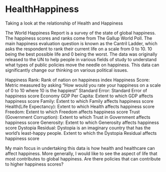 # HealthHappiness
Taking a look at the relationship of Health and Happiness

The World Happiness Report is a survey of the state of global happiness. The happiness scores and ranks come from The Gallup World Poll. 
The main happiness evaluation question is known as the Cantril Ladder, which asks the respondent to rank their current life on a 
scale from 0 to 10. 10 being the best possible life and 0 being the worst. The data was originally released to the UN to help people 
in various fields of study to understand what types of public policies move the needle on happiness. This data can significantly 
change our thinking on various political issues.

Happiness Rank: Rank of nation on happiness index
Happiness Score: Metric measured by asking “How would you rate your happiness on a scale of 0 to 10 where 10 is the happiest”
Standard Error: Standard Error of happiness score
Economy GDP Per Capita: Extent to which GDP affects happiness score
Family:  Extent to which Family affects happiness score
Health(Life Expectancy):  Extent to which Health affects happiness score
Freedom:  Extent to which Freedom affects happiness score
Trust (Government Corruption):  Extent to which Trust in Government affects happiness score
Generosity:  Extent to which Generosity affects happiness score
Dystopia Residual: Dystopia is an imaginary country that has the world’s least-happy people. Extent to which the Dystopia Residual affects happiness score

My main focus in undertaking this data is how health and healthcare can affect happiness. More generally, I would like to see the 
aspect of life that most contributes to global happiness. Are there policies that can contribute to higher happiness scores?
